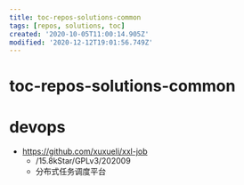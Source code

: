 ```yaml
---
title: toc-repos-solutions-common
tags: [repos, solutions, toc]
created: '2020-10-05T11:00:14.905Z'
modified: '2020-12-12T19:01:56.749Z'
---
```


# toc-repos-solutions-common

# devops

- https://github.com/xuxueli/xxl-job
  - /15.8kStar/GPLv3/202009
  - 分布式任务调度平台
